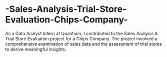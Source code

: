 # -Sales-Analysis-Trial-Store-Evaluation-Chips-Company-
As a Data Analyst Intern at Quantium, I contributed to the Sales Analysis &amp; Trial Store Evaluation project for a Chips Company. The project involved a comprehensive examination of sales data and the assessment of trial stores to derive meaningful insights.
